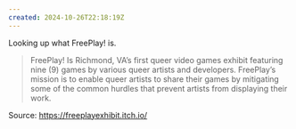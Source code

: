 ```yaml
---
created: 2024-10-26T22:18:19Z
---
```


Looking up what FreePlay! is.

> FreePlay! Is Richmond, VA’s first queer video games exhibit featuring nine (9) games by various queer artists and developers. FreePlay’s mission is to enable queer artists to share their games by mitigating some of the common hurdles that prevent artists from displaying their work.

Source: https://freeplayexhibit.itch.io/